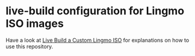 # live-build configuration for Lingmo ISO images

Have a look at [Live Build a Custom Lingmo ISO](https://www.lingmo.org/docs/development/live-build-a-custom-lingmo-iso/) for explanations on how to use this repository.
